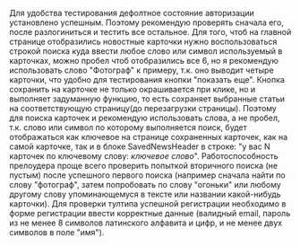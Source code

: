 Для удобства тестирования дефолтное состояние авторизации установлено успешным. Поэтому рекомендую проверять сначала его, после разлогиниться и тестить все остальное.
Для того, чтоб на главной странице отобразились новостные карточки нужно воспользоваться строкой поиска куда ввести любое слово или символ используемый в карточках, можно пробел чтоб отобразились все 6, но я рекомендую использовать слово "Фотограф" к примеру, т.к. оно выводит четыре карточки, что удобно для тестирования кнопки "показать еще".
Кнопка сохранить на карточке не только окрашивается при клике, но и выполняет задуманную функцию, то есть сохраняет выбранные статьи на соответствующую страницу(до перезагрузки страницы). Поэтому для поиска карточек и рекомендую использовать слова, а не пробел, т.к. слово или символ по которому выполняется поиск, будет отображаться как ключевое на странице сохраненных карточек, как на самой карточке, так и в блоке SavedNewsHeader в строке: "у вас N карточек по ключевому слову: *ключевое слово*". 
Работоспособность прелоудера проще всего проверить попыткой вторичного поиска (не пустым) после успешного первого поиска (например сначала найти по слову "фотограф", затем попробовать по слову "огоньки" или любому другому слову упоминающемуся в тексте или названии какой-нибудь карточки).
Для проверки тултипа успешной регистрации необходимо в форме регистрации ввести корректные данные (валидный email, пароль из не менее 8 символов латинского алфавита и цифр, и не менее двух символов в поле "имя").
